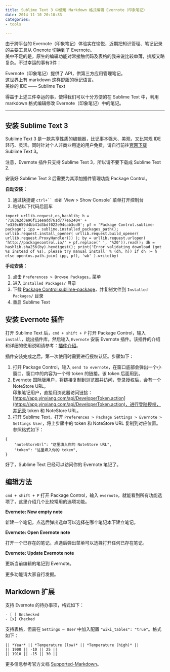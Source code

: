 ```yaml
---
title: Sublime Text 3 中使用 Markdown 格式编辑 Evernote（印象笔记）
date: 2014-11-10 20:10:33
categories:
- tools

---
```


由于跨平台的 Evernote（印象笔记）体验实在愉悦，近期把知识管理、笔记记录的主要工具从 Onenote 切换到了 Evernote。  
美中不足的是，原生的编辑功能对常接触代码及表格的我来说比较单薄，排版又略复杂。不过幸运的事有3件：

Evernote（印象笔记）提供了 API，供第三方应用管理笔记。  
这世界上有 markdown 这样舒服的标记语言。  
美妙的 IDE —— Sublime Text

得益于上述三件幸运的事，使得我们可以十分方便的在 Sublime Text 中，利用 markdown 格式编辑修改 Evernote（印象笔记）中的笔记。

***

##	安装 Sublime Text 3

Sublime Text 3 是一款共享性质的编辑器，比记事本强大、美观，又比常规 IDE 轻巧、灵活。同时针对个人非商业用途的用户免费，请自行前往[官网下载](http://www.sublimetext.com/3) Sublime Text 3。

注意，Evernote 插件只支持 Sublime Text 3，所以请不要下载成 Sublime Text 2.

安装好 Sublime Text 3 后需要为其添加插件管理功能 Package Control。

**自动安装：**

1.	通过快捷键 `ctrl+`` 或者 `View > Show Console` 菜单打开控制台  
2.	粘贴以下代码后回车

```
import urllib.request,os,hashlib; h = '7183a2d3e96f11eeadd761d777e62404' + 'e330c659d4bb41d3bdf022e94cab3cd0'; pf = 'Package Control.sublime-package'; ipp = sublime.installed_packages_path(); urllib.request.install_opener( urllib.request.build_opener( urllib.request.ProxyHandler()) ); by = urllib.request.urlopen( 'http://packagecontrol.io/' + pf.replace(' ', '%20')).read(); dh = hashlib.sha256(by).hexdigest(); print('Error validating download (got %s instead of %s), please try manual install' % (dh, h)) if dh != h else open(os.path.join( ipp, pf), 'wb' ).write(by)
```

**手动安装：**

1.	点击 `Preferences > Browse Packages…` 菜单  
2.	进入 `Installed Packages/` 目录  
3.	下载 [Package Control.sublime-package](https://sublime.wbond.net/Package%20Control.sublime-package)，并复制文件到 `Installed Packages/` 目录  
4.	重启 Sublime Text

##	安装 Evernote 插件

打开 Sublime Text 后，`cmd + shift + P` 打开 Package Control，输入 `install`，跳出插件库，然后输入 `Evernote`  安装 Evernote 插件。该插件的介绍和详细的使用说明请参考：[插件介绍](https://sublime.wbond.net/packages/Evernote)。

插件安装完成之后，第一次使用时需要进行授权认证。步骤如下：

1.	打开 Package Control，输入 `send to evernote`，在窗口底部会弹出一个小窗口，窗口中的内容为一个带 token 的链接。该 token 后面用到。  
2.	Evernote 国际版用户，将链接复制到浏览器并访问，登录授权后，会有一个 NoteStore URL。  
印象笔记用户，直接用浏览器访问链接：[https://app.yinxiang.com/api/DeveloperToken.action](https://app.yinxiang.com/api/DeveloperToken.action)，进行登陆授权，并记录 token 和 NoteStore URL。  
3.	打开 Sublime Text，打开 `Preferences > Package Settings > Evernote > Settings User`，将上步骤中的 token 和 NoteStore URL 复制到对应位置。参照格式如下：

```
{
	"noteStoreUrl": "这里填入你的 NoteStore URL",
	"token": "这里填入你的 token",
}
```

好了，Sublime Text 已经可以访问你的 Evernote 笔记了。

##	编辑方法

`cmd + shift + P` 打开 Package Control，输入 `evernote`，就能看到所有功能选项了，这里介绍几个比较常用的选项功能。

**Evernote: New empty note**

新建一个笔记。点选后弹出选单可以选择在哪个笔记本下建立笔记。

**Evernote: Open Evernote note**

打开一个已存在的笔记。点选后弹出菜单可以选择打开任何已存在笔记。

**Evernote: Update Evernote note**

更新当前编辑的笔记到 Evernote。

更多功能请大家自行发掘。

##	Markdown 扩展

支持 Evernote 的待办事项，格式如下：

```
- [ ] Unchecked
- [x] Checked
```

支持表格，但需在 `Settings – User` 中加入配置 `"wiki_tables": "true"`。格式如下：

```
|| *Year* || *Temperature (low)* || *Temperature (high)* ||
|| 1900 || -10 || 25 ||
|| 1910 || -15 || 30 ||
```

更多信息参考官方文档 [Supported-Markdown](https://github.com/bordaigorl/sublime-evernote/wiki/Supported-Markdown)。
